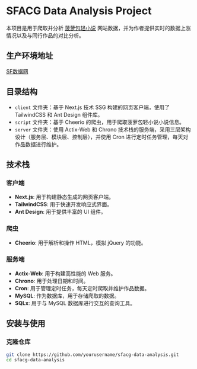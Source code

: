 # SFACG Data Analysis Project

本项目是用于爬取并分析 [菠萝包轻小说](https://book.sfacg.com/) 网站数据，并为作者提供实时的数据上涨情况以及与同行作品的对比分析。
## 生产环境地址
[SF数据网](http://sfacg.cloud/ranks)
## 目录结构

- `client` 文件夹：基于 Next.js 技术 SSG 构建的网页客户端，使用了 TailwindCSS 和 Ant Design 组件库。
- `script` 文件夹：基于 Cheerio 的爬虫，用于爬取菠萝包轻小说小说信息。
- `server` 文件夹：使用 Actix-Web 和 Chrono 技术栈的服务端，采用三层架构设计（服务层、模块层、控制层），并使用 Cron 进行定时任务管理，每天对作品数据进行维护。

## 技术栈

### 客户端

- **Next.js**: 用于构建静态生成的网页客户端。
- **TailwindCSS**: 用于快速开发响应式界面。
- **Ant Design**: 用于提供丰富的 UI 组件。

### 爬虫

- **Cheerio**: 用于解析和操作 HTML，模拟 jQuery 的功能。

### 服务端

- **Actix-Web**: 用于构建高性能的 Web 服务。
- **Chrono**: 用于处理日期和时间。
- **Cron**: 用于管理定时任务，每天定时爬取并维护作品数据。
- **MySQL**: 作为数据库，用于存储爬取的数据。
- **SQLx**: 用于与 MySQL 数据库进行交互的查询工具。

## 安装与使用

### 克隆仓库

```bash
git clone https://github.com/yourusername/sfacg-data-analysis.git
cd sfacg-data-analysis